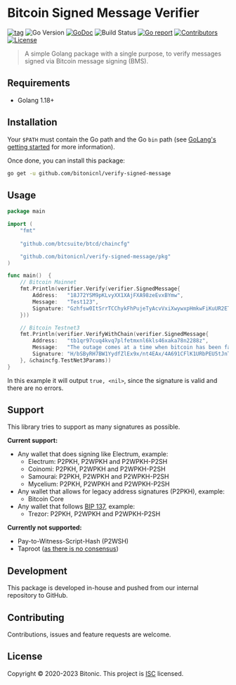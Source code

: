 # Bitcoin Signed Message Verifier

[![tag](https://img.shields.io/github/tag/bitonicnl/verify-signed-message.svg)](https://github.com/bitonicnl/verify-signed-message/tags)
![Go Version](https://img.shields.io/badge/Go-%3E%3D%201.18-%23007d9c)
[![GoDoc](https://godoc.org/github.com/bitonicnl/verify-signed-message?status.svg)](https://pkg.go.dev/github.com/bitonicnl/verify-signed-message)
![Build Status](https://github.com/bitonicnl/verify-signed-message/actions/workflows/test.yml/badge.svg)
[![Go report](https://goreportcard.com/badge/github.com/bitonicnl/verify-signed-message)](https://goreportcard.com/report/github.com/bitonicnl/verify-signed-message)
[![Contributors](https://img.shields.io/github/contributors/bitonicnl/verify-signed-message)](https://github.com/bitonicnl/verify-signed-message/graphs/contributors)
[![License](https://img.shields.io/github/license/bitonicnl/verify-signed-message)](./LICENSE)

> A simple Golang package with a single purpose, to verify messages signed via Bitcoin message signing (BMS).

## Requirements

- Golang 1.18+

## Installation

Your `$PATH` must contain the Go path and the Go `bin` path (see [GoLang's getting started](https://golang.org/doc/install#install) for more information). 

Once done, you can install this package: 
```bash
go get -u github.com/bitonicnl/verify-signed-message
```

## Usage

```go
package main

import (
    "fmt"
    
    "github.com/btcsuite/btcd/chaincfg"

    "github.com/bitonicnl/verify-signed-message/pkg"
)

func main()  {
    // Bitcoin Mainnet
    fmt.Println(verifier.Verify(verifier.SignedMessage{
        Address:   "18J72YSM9pKLvyXX1XAjFXA98zeEvxBYmw",
        Message:   "Test123",
        Signature: "Gzhfsw0ItSrrTCChykFhPujeTyAcvVxiXwywxpHmkwFiKuUR2ETbaoFcocmcSshrtdIjfm8oXlJoTOLosZp3Yc8=",
    }))

    // Bitcoin Testnet3
    fmt.Println(verifier.VerifyWithChain(verifier.SignedMessage{
        Address:   "tb1qr97cuq4kvq7plfetmxnl6kls46xaka78n2288z",
        Message:   "The outage comes at a time when bitcoin has been fast approaching new highs not seen since June 26, 2019.",
        Signature: "H/bSByRH7BW1YydfZlEx9x/nt4EAx/4A691CFlK1URbPEU5tJnTIu4emuzkgZFwC0ptvKuCnyBThnyLDCqPqT10=",
    }, &chaincfg.TestNet3Params))
}
```

In this example it will output `true, <nil>`, since the signature is valid and there are no errors.

## Support

This library tries to support as many signatures as possible.

**Current support:**
- Any wallet that does signing like Electrum, example:
  - Electrum: P2PKH, P2WPKH and P2WPKH-P2SH
  - Coinomi: P2PKH, P2WPKH and P2WPKH-P2SH
  - Samourai: P2PKH, P2WPKH and P2WPKH-P2SH
  - Mycelium: P2PKH, P2WPKH and P2WPKH-P2SH
- Any wallet that allows for legacy address signatures (P2PKH), example:
  - Bitcoin Core
- Any wallet that follows [BIP 137](https://github.com/bitcoin/bips/blob/master/bip-0137.mediawiki), example:
  - Trezor: P2PKH, P2WPKH and P2WPKH-P2SH

**Currently not supported:**
- Pay-to-Witness-Script-Hash (P2WSH)
- Taproot ([as there is no consensus](https://github.com/trezor/trezor-firmware/issues/1943))

## Development

This package is developed in-house and pushed from our internal repository to GitHub.

## Contributing

Contributions, issues and feature requests are welcome.

## License

Copyright © 2020-2023 Bitonic. This project is [ISC](/LICENSE) licensed.
